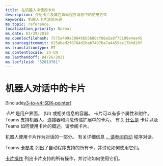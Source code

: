 ```yaml
---
title: 在机器人中使用卡片
description: 介绍卡片及其在自动程序消息中的使用方式
keywords: 机器人卡片消息传递
ms.topic: reference
localization_priority: Normal
ms.date: 03/29/2018
ms.openlocfilehash: 7575a499a3084b6b5b80cf88a5e8f75109a4ea45
ms.sourcegitcommit: 825abed2f8784d2bab7407ba7a4455ae17bbd28f
ms.translationtype: MT
ms.contentlocale: zh-CN
ms.lasthandoff: 04/26/2021
ms.locfileid: "52019781"
---
```

# <a name="cards-in-bot-conversations"></a>机器人对话中的卡片

[!include[v3-to-v4-SDK-pointer](~/includes/v3-to-v4-pointer-bots.md)]

*卡片* 是用户界面， (UI) 或相关信息的容器。 卡片可以有多个属性和附件。 Teams 支持机器人、连接器和消息传递扩展中的卡片。 有关 [什么是](~/task-modules-and-cards/what-are-cards.md) 卡片以及 Teams 如何使用卡片的概述，请参阅卡片。

机器人使用卡片作为对话的一部分。 有关详细信息 [，请参阅自动](~/resources/bot-v3/bot-conversations/bots-conversations.md) 程序对话。

Teams [卡参考](~/task-modules-and-cards/cards/cards-reference.md) 列出了自动程序支持的所有卡，并讨论如何使用它们。

[卡片操作](~/task-modules-and-cards/cards/cards-actions.md) 列出卡片支持的所有操作，并讨论如何使用它们。
